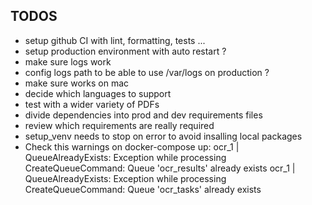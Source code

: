 ## TODOS

<!-- - all source code into src/ ? -->
<!-- - linter ! -->
<!-- - cleanup automaitcally for each tests -->
<!-- - do not use tenants, WTF ? -->
<!-- - review test files: do we want to include the "processed.pdf" in the commit? -->
<!-- - combine docker-compose files (prod and testing) if possible -->
<!-- - change names of packages if pertinent -->
<!-- - error handling -->
<!-- - check passing parameters for OCRing, specicially language -->
<!-- - rename venv to something meaningfull, ocr-pdf-service-venv ? -->
<!-- - use config paths instead of repeating everywhere strings -->
<!-- - test with language for sync endpoint !! -->
<!-- - autoformatter -->
<!-- - info endpoint respond with languages available -->
<!-- - update README!!!! -->
<!-- - why still docker_volumes has xml dir ? -->
<!-- - abstract somehow language support -->

- setup github CI with lint, formatting, tests ...
- setup production environment with auto restart ?
- make sure logs work
- config logs path to be able to use /var/logs on production ?
- make sure works on mac
- decide which languages to support
- test with a wider variety of PDFs
- divide dependencies into prod and dev requirements files
- review which requirements are really required
- setup_venv needs to stop on error to avoid insalling local packages
- Check this warnings on docker-compose up:
  ocr_1 | QueueAlreadyExists: Exception while processing CreateQueueCommand: Queue 'ocr_results' already exists
  ocr_1 | QueueAlreadyExists: Exception while processing CreateQueueCommand: Queue 'ocr_tasks' already exists

